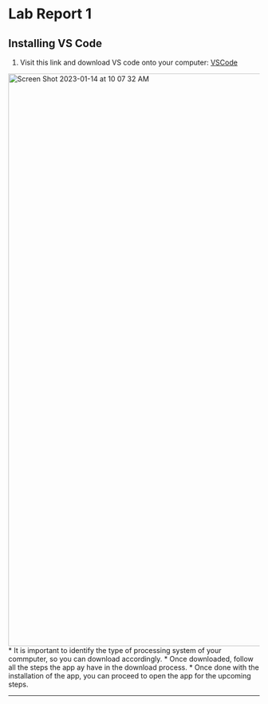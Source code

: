 # Lab Report 1
## Installing VS Code
1. Visit this link and download VS code onto your computer: [VSCode](https://code.visualstudio.com/)
<img width="1149" alt="Screen Shot 2023-01-14 at 10 07 32 AM" src="https://user-images.githubusercontent.com/52465268/212488578-8912019b-ffb0-4f99-bc8c-514274c38dd0.png">
* It is important to identify the type of processing system of your commputer, so you can download accordingly.
* Once downloaded, follow all the steps the app ay have in the download process.
* Once done with the installation of the app, you can proceed to open the app for the upcoming steps.

---
